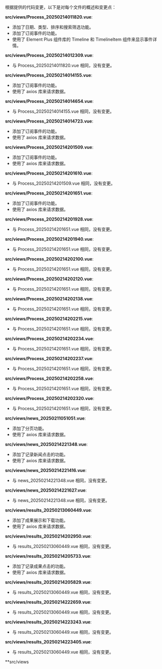 根据提供的代码变更，以下是对每个文件的概述和变更点：

**src/views/Process_20250214011820.vue**:
* 添加了日期、类型、排序和搜索筛选功能。
* 添加了订阅事件的功能。
* 使用了 Element Plus 组件库的 Timeline 和 TimelineItem 组件来显示事件详情。

**src/views/Process_20250214012309.vue**:
* 与 Process_20250214011820.vue 相同，没有变更。

**src/views/Process_20250214014155.vue**:
* 添加了订阅事件的功能。
* 使用了 axios 库来请求数据。

**src/views/Process_20250214014654.vue**:
* 与 Process_20250214014155.vue 相同，没有变更。

**src/views/Process_20250214014723.vue**:
* 添加了订阅事件的功能。
* 使用了 axios 库来请求数据。

**src/views/Process_20250214201509.vue**:
* 添加了订阅事件的功能。
* 使用了 axios 库来请求数据。

**src/views/Process_20250214201610.vue**:
* 与 Process_20250214201509.vue 相同，没有变更。

**src/views/Process_20250214201651.vue**:
* 添加了订阅事件的功能。
* 使用了 axios 库来请求数据。

**src/views/Process_20250214201928.vue**:
* 与 Process_20250214201651.vue 相同，没有变更。

**src/views/Process_20250214201940.vue**:
* 与 Process_20250214201651.vue 相同，没有变更。

**src/views/Process_20250214202100.vue**:
* 与 Process_20250214201651.vue 相同，没有变更。

**src/views/Process_20250214202120.vue**:
* 与 Process_20250214201651.vue 相同，没有变更。

**src/views/Process_20250214202138.vue**:
* 与 Process_20250214201651.vue 相同，没有变更。

**src/views/Process_20250214202215.vue**:
* 与 Process_20250214201651.vue 相同，没有变更。

**src/views/Process_20250214202234.vue**:
* 与 Process_20250214201651.vue 相同，没有变更。

**src/views/Process_20250214202237.vue**:
* 与 Process_20250214201651.vue 相同，没有变更。

**src/views/Process_20250214202258.vue**:
* 与 Process_20250214201651.vue 相同，没有变更。

**src/views/Process_20250214202320.vue**:
* 与 Process_20250214201651.vue 相同，没有变更。

**src/views/news_20250211051051.vue**:
* 添加了分页功能。
* 使用了 axios 库来请求数据。

**src/views/news_20250214221348.vue**:
* 添加了记录新闻点击的功能。
* 使用了 axios 库来请求数据。

**src/views/news_20250214221416.vue**:
* 与 news_20250214221348.vue 相同，没有变更。

**src/views/news_20250214221627.vue**:
* 与 news_20250214221348.vue 相同，没有变更。

**src/views/results_20250213060449.vue**:
* 添加了成果展示和下载功能。
* 使用了 axios 库来请求数据。

**src/views/results_20250214202950.vue**:
* 与 results_20250213060449.vue 相同，没有变更。

**src/views/results_20250214205733.vue**:
* 添加了记录成果点击的功能。
* 使用了 axios 库来请求数据。

**src/views/results_20250214205829.vue**:
* 与 results_20250213060449.vue 相同，没有变更。

**src/views/results_20250214222659.vue**:
* 与 results_20250213060449.vue 相同，没有变更。

**src/views/results_20250214223243.vue**:
* 与 results_20250213060449.vue 相同，没有变更。

**src/views/results_20250214223405.vue**:
* 与 results_20250213060449.vue 相同，没有变更。

**src/views